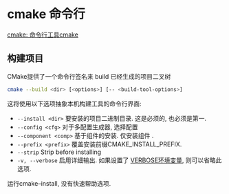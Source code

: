 # cmake 命令行

[cmake: 命令行工具cmake](https://blog.csdn.net/zhizhengguan/article/details/118339062)

## 构建项目

CMake提供了一个命令行签名来 build 已经生成的项目二叉树

```bash
cmake --build <dir> [<options>] [-- <build-tool-options>]
```

这将使用以下选项抽象本机构建工具的命令行界面:

+ `--install <dir>`
要安装的项目二进制目录. 这是必须的, 也必须是第一.
+ `--config <cfg>`
对于多配置生成器, 选择配置<cfg>
+ `--component <comp>`
基于组件的安装. 仅安装组件<comp> .
+ `--prefix <prefix>`
覆盖安装前缀CMAKE_INSTALL_PREFIX.
+ `--strip`
Strip before installing
+ `-v, --verbose`
启用详细输出.
如果设置了 [VERBOSE环境变量](https://cmake.org/cmake/help/v3.15/envvar/VERBOSE.html#envvar:VERBOSE), 则可以省略此选项.

运行cmake–install, 没有快速帮助选项.
